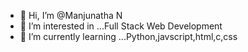 - 👋 Hi, I’m @Manjunatha N
- 👀 I’m interested in ...Full Stack Web Development
- 🌱 I’m currently learning ...Python,javscript,html,c,css
<!---
codinghubindia/codinghubindia is a ✨ special ✨ repository because its `README.md` (this file) appears on your GitHub profile.
You can click the Preview link to take a look at your changes.
--->
